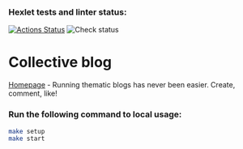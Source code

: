 ### Hexlet tests and linter status:
[![Actions Status](https://github.com/dmitry-tkachuk/rails-project-64/actions/workflows/hexlet-check.yml/badge.svg)](https://github.com/dmitry-tkachuk/rails-project-64/actions)
![Check status](https://github.com/dmitry-tkachuk/rails-project-64/actions/workflows/check.yml/badge.svg)

# Collective blog

[Homepage](https://rails-project-64-ixhp.onrender.com) - Running thematic blogs has never been easier. Create, comment, like!

### Run the following command to local usage:

``` bash
make setup
make start
```